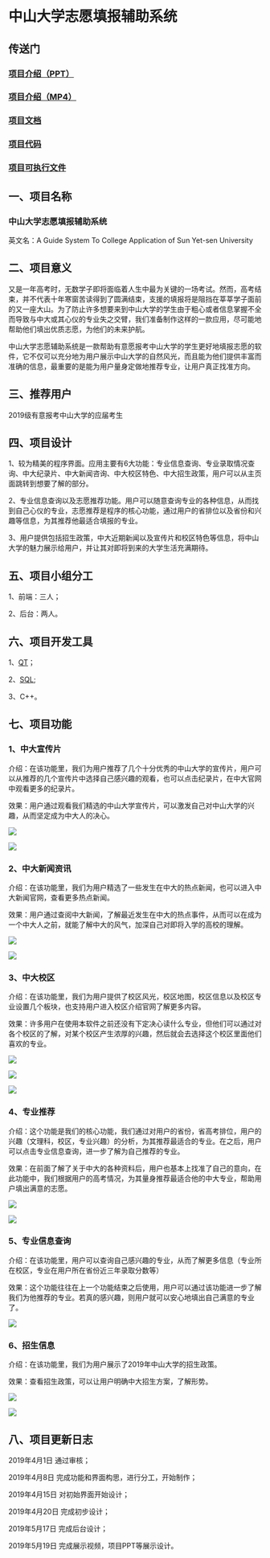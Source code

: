 # 中山大学志愿填报辅助系统

## 传送门

### [项目介绍（PPT）](https://github.com/zztokisakiy/project2/blob/master/%E4%B8%AD%E5%B1%B1%E5%A4%A7%E5%AD%A6%E5%BF%97%E6%84%BF%E8%BE%85%E5%8A%A9%E7%B3%BB%E7%BB%9F.pptx?raw=true)

### [项目介绍（MP4）](https://github.com/zztokisakiy/project2/blob/master/video.mp4?raw=true)

### [项目文档](https://github.com/zztokisakiy/project2/blob/master/%E9%A1%B9%E7%9B%AE%E6%96%87%E4%BB%B6.docx?raw=true)

### [项目代码](https://github.com/zztokisakiy/project2/blob/master/xiangmu.zip?raw=true)

### [项目可执行文件](https://github.com/zztokisakiy/project2/tree/master/%E9%A1%B9%E7%9B%AE%E6%89%93%E5%8C%85%E6%96%87%E4%BB%B6)
 
## 一、项目名称

   ### 中山大学志愿填报辅助系统
  
   英文名：A Guide System To College Application of Sun Yet-sen University

## 二、项目意义
	
   又是一年高考时，无数学子即将面临着人生中最为关键的一场考试。然而，高考结束，并不代表十年寒窗苦读得到了圆满结束，支援的填报将是阻挡在莘莘学子面前的又一座大山。为了防止许多想要来到中山大学的学生由于粗心或者信息掌握不全而导致与中大或其心仪的专业失之交臂，我们准备制作这样的一款应用，尽可能地帮助他们填出优质志愿，为他们的未来护航。

   中山大学志愿辅助系统是一款帮助有意愿报考中山大学的学生更好地填报志愿的软件，它不仅可以充分地为用户展示中山大学的自然风光，而且能为他们提供丰富而准确的信息，最重要的是能为用户量身定做地推荐专业，让用户真正找准方向。

## 三、推荐用户

   2019级有意报考中山大学的应届考生
   
## 四、项目设计

1、较为精美的程序界面。应用主要有6大功能：专业信息查询、专业录取情况查询、中大纪录片、中大新闻咨询、中大校区特色、中大招生政策，用户可以从主页面跳转到想要了解的部分。

2、专业信息查询以及志愿推荐功能。用户可以随意查询专业的各种信息，从而找到自己心仪的专业，志愿推荐是程序的核心功能，通过用户的省排位以及省份和兴趣等信息，为其推荐他最适合填报的专业。

3、用户提供包括招生政策，中大近期新闻以及宣传片和校区特色等信息，将中山大学的魅力展示给用户，并让其对即将到来的大学生活充满期待。

## 五、项目小组分工

  1、前端：三人；

  2、后台：两人。

## 六、项目开发工具

  1、[QT](https://www.qt.io/)；

  2、[SQL](https://www.microsoft.com/zh-cn/sql-server/sql-server-downloads);
	
  3、C++。

## 七、项目功能

### 1、中大宣传片
	
介绍：在该功能里，我们为用户推荐了几个十分优秀的中山大学的宣传片，用户可以从推荐的几个宣传片中选择自己感兴趣的观看，也可以点击纪录片，在中大官网中观看更多的纪录片。

效果：用户通过观看我们精选的中山大学宣传片，可以激发自己对中山大学的兴趣，从而坚定成为中大人的决心。

![](http://imgsrc.baidu.com/forum/pic/item/ba302bd3fd1f4134ba60ebdb2b1f95cad0c85eea.jpg)

![](http://imgsrc.baidu.com/forum/pic/item/2904455c1038534321d06e849d13b07eca808823.jpg)

### 2、中大新闻资讯
	
介绍：在该功能里，我们为用户精选了一些发生在中大的热点新闻，也可以进入中大新闻官网，查看更多热点新闻。
	
效果：用户通过查阅中大新闻，了解最近发生在中大的热点事件，从而可以在成为一个中大人之前，就能了解中大的风气，加深自己对即将入学的高校的理解。

![](http://imgsrc.baidu.com/forum/pic/item/b1405ec451da81cb6bb16d685c66d016082431ea.jpg)

![](http://imgsrc.baidu.com/forum/pic/item/d513f3cf3bc79f3dc2b60a95b4a1cd11738b29ea.jpg)

### 3、中大校区
	
介绍：在该功能里，我们为用户提供了校区风光，校区地图，校区信息以及校区专业设置几个板块，也支持用户进入校区介绍官网了解更多内容。
	
效果：许多用户在使用本软件之前还没有下定决心读什么专业，但他们可以通过对各个校区的了解，对某个校区产生浓厚的兴趣，然后就会去选择这个校区里面他们喜欢的专业。

![](http://imgsrc.baidu.com/forum/pic/item/557a8a23dd54564e8e060a9cbdde9c82d0584fe6.jpg)

![](http://imgsrc.baidu.com/forum/pic/item/b8ecfe1ed21b0ef4568b76fbd3c451da80cb3ee6.jpg)

![](http://imgsrc.baidu.com/forum/pic/item/bda504d6277f9e2f97fef3ad1130e924b999f37f.jpg)
	
### 4、专业推荐
	
介绍：这个功能是我们的核心功能，我们通过对用户的省份，省高考排位，用户的兴趣（文理科，校区，专业兴趣）的分析，为其推荐最适合的专业。在之后，用户可以点击专业信息查询，进一步了解为自己推荐的专业。
	
效果：在前面了解了关于中大的各种资料后，用户也基本上找准了自己的意向，在此功能中，我们根据用户的高考情况，为其量身推荐最适合他的中大专业，帮助用户填出满意的志愿。

![](http://imgsrc.baidu.com/forum/pic/item/a010323533fa828b8e197446f31f4134970a5a0f.jpg)

![](http://imgsrc.baidu.com/forum/pic/item/26a96a50352ac65cc80c8fd6f5f2b21193138a3d.jpg)

### 5、专业信息查询
	
介绍：在该功能里，用户可以查询自己感兴趣的专业，从而了解更多信息（专业所在校区，专业在用户所在省份近三年录取分数等）
	
效果：这个功能往往在上一个功能结束之后使用，用户可以通过该功能进一步了解我们为他推荐的专业。若真的感兴趣，则用户就可以安心地填出自己满意的专业了。

![](http://imgsrc.baidu.com/forum/pic/item/150d5e54564e9258cc57684b9282d158cdbf4ee6.jpg)



### 6、招生信息
	
介绍：在该功能里，我们为用户展示了2019年中山大学的招生政策。
	
效果：查看招生政策，可以让用户明确中大招生方案，了解形势。

![](http://imgsrc.baidu.com/forum/pic/item/d2351e16fdfaaf51fab46f1a825494eef11f7aea.jpg)

![](http://imgsrc.baidu.com/forum/pic/item/25f535fd5266d0165199728d992bd40734fa3545.jpg)

## 八、项目更新日志

  2019年4月1日 通过审核；

  2019年4月8日 完成功能和界面构思，进行分工，开始制作；

  2019年4月15日 对初始界面开始设计；
  
  2019年4月20日 完成初步设计；
  
  2019年5月17日 完成后台设计；
  
  2019年5月19日 完成展示视频，项目PPT等展示设计。

